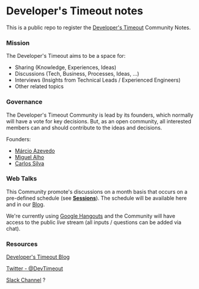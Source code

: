 # Developer's Timeout notes #

This is a public repo to register the [Developer's Timeout](https://medium.com/developers-timeout) Community Notes.

### Mission ###

The Developer's Timeout aims to be a space for:

- Sharing (Knowledge, Experiences, Ideas)
- Discussions (Tech, Business, Processes, Ideas, ...)
- Interviews (Insights from Technical Leads / Experienced Engineers)
- Other related topics

### Governance ###

The Developer's Timeout Community is lead by its founders, which normally will have a vote for key decisions. But, as an open community, all interested members can and should contribute to the ideas and decisions.

Founders:

- [Márcio Azevedo](https://anoblequest.wordpress.com/)
- [Miguel Alho](http://www.miguelalho.pt/)
- [Carlos Silva](https://pt.linkedin.com/in/carlos-silva-21b5131)

### Web Talks ###

This Community promote's discussions on a month basis that occurs on a pre-defined schedule (see [**Sessions**](Sessions.md)). The schedule will be available here and in our [Blog](https://medium.com/developers-timeout/).

We're currently using [Google Hangouts](https://hangouts.google.com/) and the Community will have access to the public *live* stream (all inputs / questions can be added via chat).

### Resources ###

[Developer's Timeout Blog](https://medium.com/developers-timeout)

[Twitter - @DevTimeout](https://twitter.com/DevTimeout)

[Slack Channel]() ?




